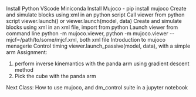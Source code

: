 Install Python VScode Miniconda
Install Mujoco - pip install mujoco
Create and simulate blocks using xml in an python script
Call viewer from python script viewer.launch() or viewer.launch(model, data)
Create and simulate blocks using xml in an xml file, import from python
Launch viewer from command line python -m mujoco.viewer, python -m mujoco.viewer --mjcf=/path/to/some/mjcf.xml, both xml file
Introduction to mujoco menagerie
Control timing viewer.launch_passive(model, data), with a simple arm
Assignment:
1. perform inverse kinemantics with the panda arm using gradient descent method
2. Pick the cube with the panda arm


Next Class:
How to use mujoco, and dm_control suite in a jupyter notebook

